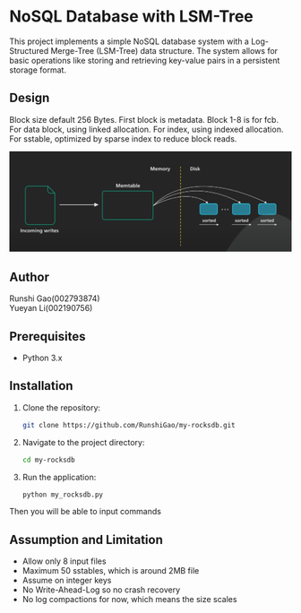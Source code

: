 # NoSQL Database with LSM-Tree

This project implements a simple NoSQL database system with a Log-Structured Merge-Tree (LSM-Tree) data structure. The system allows for basic operations like storing and retrieving key-value pairs in a persistent storage format.

## Design
Block size default 256 Bytes.  First block is metadata. Block 1-8 is for fcb.  
For data block, using linked allocation. For index, using indexed allocation.  
For sstable, optimized by sparse index to reduce block reads.  

![alt text](image.png)
## Author
Runshi Gao(002793874)  
Yueyan Li(002190756)

## Prerequisites

- Python 3.x

## Installation

1. Clone the repository:

    ```bash
    git clone https://github.com/RunshiGao/my-rocksdb.git
    ```

2. Navigate to the project directory:

    ```bash
    cd my-rocksdb
    ```

3. Run the application:

    ```bash
    python my_rocksdb.py
    ```
Then you will be able to input commands

## Assumption and Limitation
* Allow only 8 input files
* Maximum 50 sstables, which is around 2MB file
* Assume on integer keys
* No Write-Ahead-Log so no crash recovery
* No log compactions for now, which means the size scales